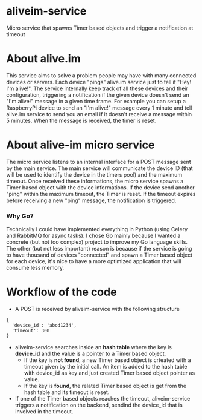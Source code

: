 # aliveim-service

Micro service that spawns Timer based objects and trigger a notification at timeout

# About alive.im

This service aims to solve a problem people may have with many connected devices or servers. Each device "pings" alive.im service just to tell it "Hey! I'm alive!". The service internally keep track of all these devices and their configuration, triggering a notification if the given device doesn't send an "I'm alive!" message in a given time frame. For example you can setup a RaspberryPi device to send an "I'm alive!" message every 1 minute and tell alive.im service to send you an email if it doesn't receive a message within 5 minutes. When the message is received, the timer is reset.

# About alive-im micro service

The micro service listens to an internal interface for a POST message sent by the main service. The main service will communicate the device ID (that will be used to identify the device in the timers pool) and the maximum timeout. Once received these informations, the micro service spawns a Timer based object with the device informations. If the device send another "ping" within the maximum timeout, the Timer is reset. If the timeout expires before receiving a new "ping" message, the notification is triggered.

### Why Go?

Technically I could have implemented everything in Python (using Celery and RabbitMQ for async tasks). I chose Go mainly because I wanted a concrete (but not too complex) project to improve my Go language skills. The other (but not less important) reason is because if the service is going to have thousand of devices "connected" and spawn a Timer based object for each device, it's nice to have a more optimized application that will consume less memory.

# Workflow of the code

* A POST is received by aliveim-service with the following structure
```
{
  'device_id': 'abcd1234',
  'timeout': 300
}
```
* aliveim-service searches inside an **hash table** where the key is **device_id** and the value is a pointer to a Timer based object.
  * If the key is **not found**, a new Timer based object is crteated with a timeout given by the initial call. An item is added to the hash table with device_id as key and just created Timer based object pointer as value.
  * If the key is **found**, the related Timer based object is get from the hash table and its timeout is reset.
* If one of the Timer based objects reaches the timeout, aliveim-service triggers a notification on the backend, sendind the device_id that is involved in the timeout.
